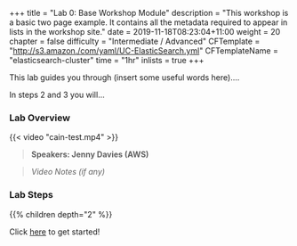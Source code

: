 +++
title = "Lab 0: Base Workshop Module"
description = "This workshop is a basic two page example. It contains all the metadata required to appear in lists in the workshop site."
date = 2019-11-18T08:23:04+11:00
weight = 20
chapter = false
difficulty = "Intermediate / Advanced"
CFTemplate = "http://s3.amazon./com/yaml/UC-ElasticSearch.yml"
CFTemplateName = "elasticsearch-cluster"
time = "1hr"
inlists = true
+++

This lab guides you through (insert some useful words here).... 

In steps 2 and 3 you will...


### Lab Overview

{{< video "cain-test.mp4" >}}

>  **Speakers: Jenny Davies (AWS)** 

>  *Video Notes (if any)*


### Lab Steps
{{% children depth="2" %}}


Click [here](./scenario/) to get started!
